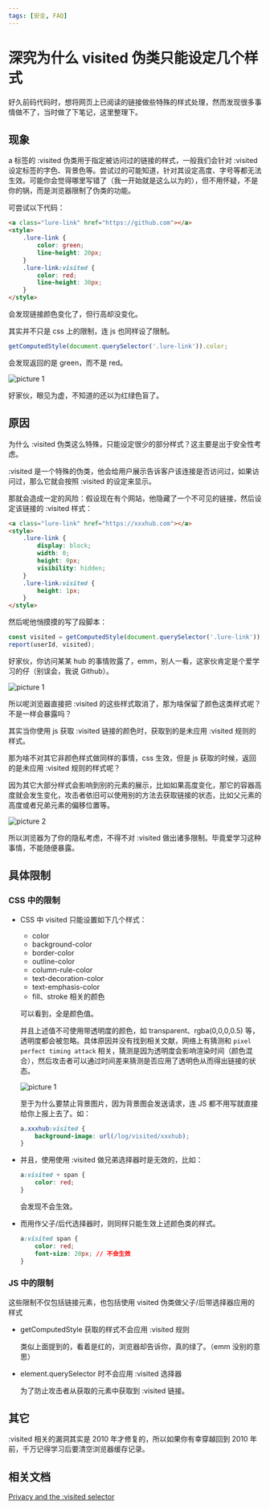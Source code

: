 ```yaml
---
tags: [安全, FAQ]
---
```


# 深究为什么 visited 伪类只能设定几个样式

好久前码代码时，想将网页上已阅读的链接做些特殊的样式处理，然而发现很多事情做不了，当时做了下笔记，这里整理下。

## 现象

a 标签的 :visited 伪类用于指定被访问过的链接的样式，一般我们会针对 :visited 设定标签的字色、背景色等。尝试过的可能知道，针对其设定高度、字号等都无法生效。可能你会觉得哪里写错了（我一开始就是这么以为的），但不用怀疑，不是你的锅，而是浏览器限制了伪类的功能。

可尝试以下代码：

```html
<a class="lure-link" href="https://github.com"></a>
<style>
    .lure-link {
        color: green;
        line-height: 20px;
    }
    .lure-link:visited {
        color: red;
        line-height: 30px;
    }
</style>
```

会发现链接颜色变化了，但行高却没变化。

其实并不只是 css 上的限制，连 js 也同样设了限制。

```js
getComputedStyle(document.querySelector('.lure-link')).color;
```

会发现返回的是 green，而不是 red。

![picture 1](/image/emot-amazing.png)

好家伙，眼见为虚，不知道的还以为红绿色盲了。

## 原因

为什么 :visited 伪类这么特殊，只能设定很少的部分样式？这主要是出于安全性考虑。

:visited 是一个特殊的伪类，他会给用户展示告诉客户该连接是否访问过，如果访问过，那么它就会按照 :visited 的设定来显示。

那就会造成一定的风险：假设现在有个网站，他隐藏了一个不可见的链接，然后设定该链接的 :visited 样式：

```html
<a class="lure-link" href="https://xxxhub.com"></a>
<style>
    .lure-link {
        display: block;
        width: 0;
        height: 0px;
        visibility: hidden;
    }
    .lure-link:visited {
        height: 1px;
    }
</style>
```

然后呢他悄摸摸的写了段脚本：

```js
const visited = getComputedStyle(document.querySelector('.lure-link')).height === '0px';
report(userId, visited);
```

好家伙，你访问某某 hub 的事情败露了，emm，别人一看，这家伙肯定是个爱学习的仔（别误会，我说 Github）。

![picture 1](/image/emot-sbz.jpg)

所以呢浏览器直接把 :visited 的这些样式取消了，那为啥保留了颜色这类样式呢？不是一样会暴露吗？

其实当你使用 js 获取 :visited 链接的颜色时，获取到的是未应用 :visited 规则的样式。

那为啥不对其它非颜色样式做同样的事情，css 生效，但是 js 获取的时候，返回的是未应用 :visited 规则的样式呢？

因为其它大部分样式会影响到别的元素的展示，比如如果高度变化，那它的容器高度就会发生变化，攻击者依旧可以使用别的方法去获取链接的状态，比如父元素的高度或者兄弟元素的偏移位置等。

![picture 2](/image/emot-hjh.png)

所以浏览器为了你的隐私考虑，不得不对 :visited 做出诸多限制。毕竟爱学习这种事情，不能随便暴露。

## 具体限制

### CSS 中的限制

-   CSS 中 visited 只能设置如下几个样式：

    -   color
    -   background-color
    -   border-color
    -   outline-color
    -   column-rule-color
    -   text-decoration-color
    -   text-emphasis-color
    -   fill、stroke 相关的颜色

    可以看到，全是颜色值。

    并且上述值不可使用带透明度的颜色，如 transparent、rgba(0,0,0,0.5) 等，透明度都会被忽略。具体原因并没有找到相关文献，网络上有猜测和 `pixel perfect timing attack` 相关，猜测是因为透明度会影响渲染时间（颜色混合），然后攻击者可以通过时间差来猜测是否应用了透明色从而得出链接的状态。

    ![picture 1](/image/emot-amazing.png)

    至于为什么要禁止背景图片，因为背景图会发送请求，连 JS 都不用写就直接给你上报上去了。如：

    ```css
    a.xxxhub:visited {
        background-image: url(/log/visited/xxxhub);
    }
    ```

-   并且，使用使用 :visited 做兄弟选择器时是无效的，比如：

    ```css
    a:visited + span {
        color: red;
    }
    ```

    会发现不会生效。

-   而用作父子/后代选择器时，则同样只能生效上述颜色类的样式。

    ```css
    a:visited span {
        color: red;
        font-size: 20px; // 不会生效
    }
    ```

### JS 中的限制

这些限制不仅包括链接元素，也包括使用 visited 伪类做父子/后带选择器应用的样式

-   getComputedStyle 获取的样式不会应用 :visited 规则

    类似上面提到的，看着是红的，浏览器却告诉你，真的绿了。（emm 没别的意思）

-   element.querySelector 时不会应用 :visited 选择器

    为了防止攻击者从获取的元素中获取到 :visited 链接。

## 其它

:visited 相关的漏洞其实是 2010 年才修复的，所以如果你有幸穿越回到 2010 年前，千万记得学习后要清空浏览器缓存记录。

## 相关文档

[Privacy and the :visited selector](https://developer.mozilla.org/en-US/docs/Web/CSS/Privacy_and_the_:visited_selector)
